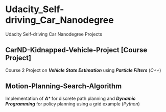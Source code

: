 # Udacity_Self-driving_Car_Nanodegree
Udacity Self-driving Car Nanodegree Projects 

## CarND-Kidnapped-Vehicle-Project [Course Project]
Course 2 Project on _**Vehicle State Estimation**_ using _**Particle Filters**_ (_C++_)

## Motion-Planning-Search-Algorithm 
Implementation of _**A***_ for discrete path planning and _**Dynamic Programming**_ for policy planning using a grid example (_Python_)

